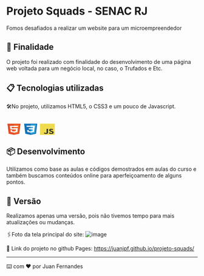 # Projeto Squads - SENAC RJ

Fomos desafiados a realizar um website para um microempreendedor

## 🚀 Finalidade

O projeto foi realizado com finalidade do desenvolvimento de uma página web voltada para um negócio local, no caso, o Trufados e Etc.

## 📋 Tecnologias utilizadas

🛠️No projeto, utilizamos HTML5, o CSS3 e um pouco de Javascript.
<div style="display: inline_block"><br>
<img align="center" alt="HTML" height="30" width="40" src="https://raw.githubusercontent.com/devicons/devicon/master/icons/html5/html5-original.svg">
<img align="center" alt="CSS" height="30" width="40" src="https://raw.githubusercontent.com/devicons/devicon/master/icons/css3/css3-original.svg">
<img align="center" alt="JS" height="30" width="40" src="https://raw.githubusercontent.com/devicons/devicon/master/icons/javascript/javascript-original.svg">
</div>


## 📦 Desenvolvimento

Utilizamos como base as aulas e códigos demostrados em aulas do curso e também buscamos conteúdos online para aperfeiçoamento de alguns pontos.


## 📄 Versão

Realizamos apenas uma versão, pois não tivemos tempo para mais atualizações ou mudanças.

🖇️Foto da tela principal do site:
![image](https://imageup.me/9er)


📌 Link do projeto no github Pages: https://juanjpf.github.io/projeto-squads/
 


---
⌨️ com ❤️ por Juan Fernandes


